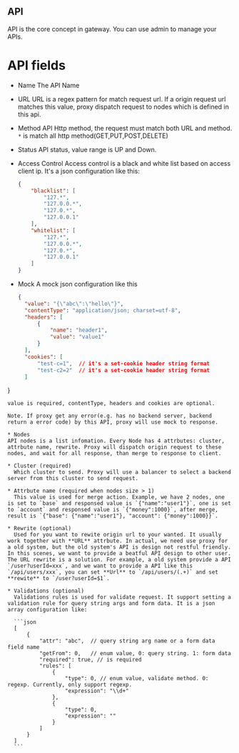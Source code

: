 API
-----------
API is the core concept in gateway. You can use admin to manage your APIs. 

# API fields
* Name
  The API Name

* URL
  URL is a regex pattern for match request url. If a origin request url matches this value, proxy dispatch request to nodes which is defined in this api.

* Method
  API Http method,  the request must match both URL and method. `*` is match all http method(GET,PUT,POST,DELETE)

* Status
  API status, value range is UP and Down.

* Access Control
  Access control is a black and white list based on access client ip. It's a json configuration like this:
  
  ```json
  {
      "blacklist": [
          "127.*",
          "127.0.0.*",
          "127.0.*",
          "127.0.0.1"
      ],
      "whitelist": [
          "127.*",
          "127.0.0.*",
          "127.0.*",
          "127.0.0.1"
      ]
  }
  ```

* Mock
  A mock json configuration like this
  ```json
  {
    "value": "{\"abc\":\"hello\"}",
    "contentType": "application/json; charset=utf-8",
    "headers": [
        {
            "name": "header1",
            "value": "value1"
        }
    ],
    "cookies": [
        "test-c=1",  // it's a set-cookie header string format
        "test-c2=2"  // it's a set-cookie header string format
    ]
}
  ```
  value is required, contentType, headers and cookies are optional.

  Note. If proxy get any error(e.g. has no backend server, backend return a error code) by this API, proxy will use mock to response.

* Nodes
  API nodes is a list infomation. Every Node has 4 attrbutes: cluster, attrbute name, rewrite. Proxy will dispatch origin request to these nodes, and wait for all response, than merge to response to client.

  * Cluster (required)
    Which cluster to send. Proxy will use a balancer to select a backend server from this cluster to send request.

  * Attrbute name (required when nodes size > 1)
    This value is used for merge action. Example, we have 2 nodes, one is set to `base` and responsed value is `{"name":"user1"}`, one is set to `account` and responsed value is `{"money":1000}`, after merge, result is `{"base": {"name":"user1"}, "account": {"money":1000}}`.
    
  * Rewrite (optional)
    Used for you want to rewite origin url to your wanted. It usually work together with **URL** attrbute. In actual, we need use proxy for a old system, but the old system's API is design not restful friendly. In this scenes, we want to provide a beatful API design to other user. The URL rewrite is a solution. For example, a old system provide a API `/user?userId=xxx`, and we want to provide a API like this `/api/users/xxx`, you can set **Url** to `/api/users/(.+)` and set **rewite** to `/user?userId=$1`.

  * Validations (optional)
    Validations rules is used for validate request. It support setting a validation rule for query string args and form data. It is a json array configuration like:
    
    ```json
    [
        {
            "attr": "abc",  // query string arg name or a form data field name
            "getFrom": 0,   // enum value, 0: query string. 1: form data 
            "required": true, // is required
            "rules": [
                {
                    "type": 0, // enum value, validate method. 0: regexp. Currently, only support regexp.
                    "expression": "\\d+" 
                },
                {
                    "type": 0,
                    "expression": ""
                }
            ]
        }
    ]
    ``` 